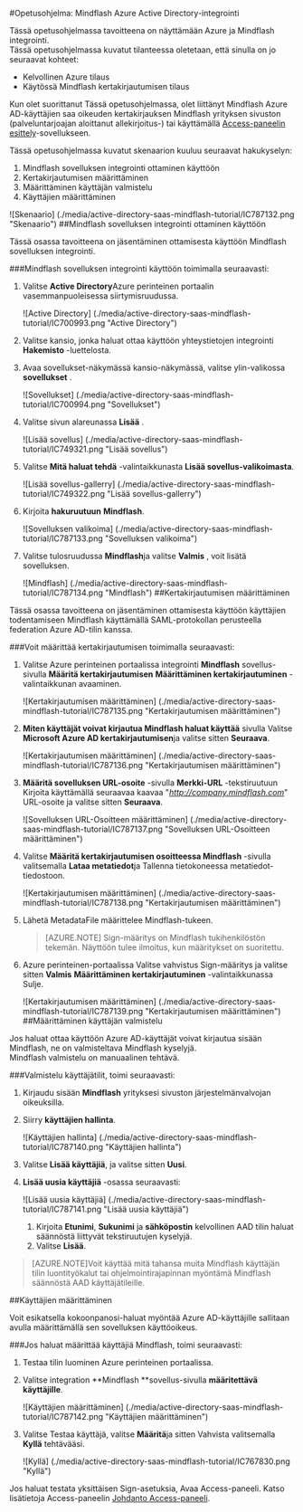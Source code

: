 <properties 
    pageTitle="Opetusohjelma: Azure Active Directory-integrointi Mindflash | Microsoft Azure" 
    description="Opettele käyttämään Mindflash Azure Active Directory-hakemistosta käyttöön kertakirjautumisen, automaattinen valmistelu ja lisää!" 
    services="active-directory" 
    authors="jeevansd"  
    documentationCenter="na" 
    manager="femila"/>
<tags 
    ms.service="active-directory" 
    ms.devlang="na" 
    ms.topic="article" 
    ms.tgt_pltfrm="na" 
    ms.workload="identity" 
    ms.date="09/29/2016" 
    ms.author="jeedes" />

#<a name="tutorial-azure-active-directory-integration-with-mindflash"></a>Opetusohjelma: Mindflash Azure Active Directory-integrointi
  
Tässä opetusohjelmassa tavoitteena on näyttämään Azure ja Mindflash integrointi.  
Tässä opetusohjelmassa kuvatut tilanteessa oletetaan, että sinulla on jo seuraavat kohteet:

-   Kelvollinen Azure tilaus
-   Käytössä Mindflash kertakirjautumisen tilaus
  
Kun olet suorittanut Tässä opetusohjelmassa, olet liittänyt Mindflash Azure AD-käyttäjien saa oikeuden kertakirjauksen Mindflash yrityksen sivuston (palveluntarjoajan aloittanut allekirjoitus-) tai käyttämällä [Access-paneelin esittely](active-directory-saas-access-panel-introduction.md)-sovellukseen.
  
Tässä opetusohjelmassa kuvatut skenaarion kuuluu seuraavat hakukyselyn:

1.  Mindflash sovelluksen integrointi ottaminen käyttöön
2.  Kertakirjautumisen määrittäminen
3.  Määrittäminen käyttäjän valmistelu
4.  Käyttäjien määrittäminen

![Skenaario] (./media/active-directory-saas-mindflash-tutorial/IC787132.png "Skenaario")
##<a name="enabling-the-application-integration-for-mindflash"></a>Mindflash sovelluksen integrointi ottaminen käyttöön
  
Tässä osassa tavoitteena on jäsentäminen ottamisesta käyttöön Mindflash sovelluksen integrointi.

###<a name="to-enable-the-application-integration-for-mindflash-perform-the-following-steps"></a>Mindflash sovelluksen integrointi käyttöön toimimalla seuraavasti:

1.  Valitse **Active Directory**Azure perinteinen portaalin vasemmanpuoleisessa siirtymisruudussa.

    ![Active Directory] (./media/active-directory-saas-mindflash-tutorial/IC700993.png "Active Directory")

2.  Valitse kansio, jonka haluat ottaa käyttöön yhteystietojen integrointi **Hakemisto** -luettelosta.

3.  Avaa sovellukset-näkymässä kansio-näkymässä, valitse ylin-valikossa **sovellukset** .

    ![Sovellukset] (./media/active-directory-saas-mindflash-tutorial/IC700994.png "Sovellukset")

4.  Valitse sivun alareunassa **Lisää** .

    ![Lisää sovellus] (./media/active-directory-saas-mindflash-tutorial/IC749321.png "Lisää sovellus")

5.  Valitse **Mitä haluat tehdä** -valintaikkunasta **Lisää sovellus-valikoimasta**.

    ![Lisää sovellus-gallerry] (./media/active-directory-saas-mindflash-tutorial/IC749322.png "Lisää sovellus-gallerry")

6.  Kirjoita **hakuruutuun** **Mindflash**.

    ![Sovelluksen valikoima] (./media/active-directory-saas-mindflash-tutorial/IC787133.png "Sovelluksen valikoima")

7.  Valitse tulosruudussa **Mindflash**ja valitse **Valmis** , voit lisätä sovelluksen.

    ![Mindflash] (./media/active-directory-saas-mindflash-tutorial/IC787134.png "Mindflash")
##<a name="configuring-single-sign-on"></a>Kertakirjautumisen määrittäminen
  
Tässä osassa tavoitteena on jäsentäminen ottamisesta käyttöön käyttäjien todentamiseen Mindflash käyttämällä SAML-protokollan perusteella federation Azure AD-tilin kanssa.

###<a name="to-configure-single-sign-on-perform-the-following-steps"></a>Voit määrittää kertakirjautumisen toimimalla seuraavasti:

1.  Valitse Azure perinteinen portaalissa integrointi **Mindflash** sovellus-sivulla **Määritä kertakirjautumisen** **Määrittäminen kertakirjautuminen** -valintaikkunan avaaminen.

    ![Kertakirjautumisen määrittäminen] (./media/active-directory-saas-mindflash-tutorial/IC787135.png "Kertakirjautumisen määrittäminen")

2.  **Miten käyttäjät voivat kirjautua Mindflash haluat käyttää** sivulla Valitse **Microsoft Azure AD kertakirjautumisen**ja valitse sitten **Seuraava**.

    ![Kertakirjautumisen määrittäminen] (./media/active-directory-saas-mindflash-tutorial/IC787136.png "Kertakirjautumisen määrittäminen")

3.  **Määritä sovelluksen URL-osoite** -sivulla **Merkki-URL** -tekstiruutuun Kirjoita käyttämällä seuraavaa kaavaa "*http://company.mindflash.com*" URL-osoite ja valitse sitten **Seuraava**.

    ![Sovelluksen URL-Osoitteen määrittäminen] (./media/active-directory-saas-mindflash-tutorial/IC787137.png "Sovelluksen URL-Osoitteen määrittäminen")

4.  Valitse **Määritä kertakirjautumisen osoitteessa Mindflash** -sivulla valitsemalla **Lataa metatiedot**ja Tallenna tietokoneessa metatiedot-tiedostoon.

    ![Kertakirjautumisen määrittäminen] (./media/active-directory-saas-mindflash-tutorial/IC787138.png "Kertakirjautumisen määrittäminen")

5.  Lähetä MetadataFile määrittelee Mindflash-tukeen.

    >[AZURE.NOTE] Sign-määritys on Mindflash tukihenkilöstön tekemän. Näyttöön tulee ilmoitus, kun määritykset on suoritettu.

6.  Azure perinteinen-portaalissa Valitse vahvistus Sign-määritys ja valitse sitten **Valmis** **Määrittäminen kertakirjautuminen** -valintaikkunassa Sulje.

    ![Kertakirjautumisen määrittäminen] (./media/active-directory-saas-mindflash-tutorial/IC787139.png "Kertakirjautumisen määrittäminen")
##<a name="configuring-user-provisioning"></a>Määrittäminen käyttäjän valmistelu
  
Jos haluat ottaa käyttöön Azure AD-käyttäjät voivat kirjautua sisään Mindflash, ne on valmisteltava Mindflash kyselyjä.  
Mindflash valmistelu on manuaalinen tehtävä.

###<a name="to-provision-a-user-accounts-perform-the-following-steps"></a>Valmistelu käyttäjätilit, toimi seuraavasti:

1.  Kirjaudu sisään **Mindflash** yrityksesi sivuston järjestelmänvalvojan oikeuksilla.

2.  Siirry **käyttäjien hallinta**.

    ![Käyttäjien hallinta] (./media/active-directory-saas-mindflash-tutorial/IC787140.png "Käyttäjien hallinta")

3.  Valitse **Lisää käyttäjiä**, ja valitse sitten **Uusi**.

4.  **Lisää uusia käyttäjiä** -osassa seuraavasti:

    ![Lisää uusia käyttäjiä] (./media/active-directory-saas-mindflash-tutorial/IC787141.png "Lisää uusia käyttäjiä")

    1.  Kirjoita **Etunimi**, **Sukunimi** ja **sähköpostin** kelvollinen AAD tilin haluat säännöstä liittyvät tekstiruutujen kyselyjä.
    2.  Valitse **Lisää**.

>[AZURE.NOTE]Voit käyttää mitä tahansa muita Mindflash käyttäjän tilin luontityökalut tai ohjelmointirajapinnan myöntämä Mindflash säännöstä AAD käyttäjätileille.

##<a name="assigning-users"></a>Käyttäjien määrittäminen
  
Voit esikatsella kokoonpanosi-haluat myöntää Azure AD-käyttäjille sallitaan avulla määrittämällä sen sovelluksen käyttöoikeus.

###<a name="to-assign-users-to-mindflash-perform-the-following-steps"></a>Jos haluat määrittää käyttäjiä Mindflash, toimi seuraavasti:

1.  Testaa tilin luominen Azure perinteinen portaalissa.

2.  Valitse integration **Mindflash **sovellus-sivulla **määritettävä käyttäjille**.

    ![Käyttäjien määrittäminen] (./media/active-directory-saas-mindflash-tutorial/IC787142.png "Käyttäjien määrittäminen")

3.  Valitse Testaa käyttäjä, valitse **Määritä**ja sitten Vahvista valitsemalla **Kyllä** tehtävääsi.

    ![Kyllä] (./media/active-directory-saas-mindflash-tutorial/IC767830.png "Kyllä")
  
Jos haluat testata yksittäisen Sign-asetuksia, Avaa Access-paneeli. Katso lisätietoja Access-paneelin [Johdanto Access-paneeli](active-directory-saas-access-panel-introduction.md).
